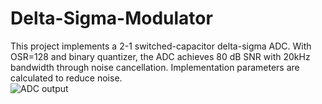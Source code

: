 # Delta-Sigma-Modulator
This project implements a 2-1 switched-capacitor delta-sigma ADC. With OSR=128 and binary quantizer, the ADC achieves 80 dB SNR with 20kHz bandwidth through noise cancellation. Implementation parameters are calculated to reduce noise.\
![ADC output]()
